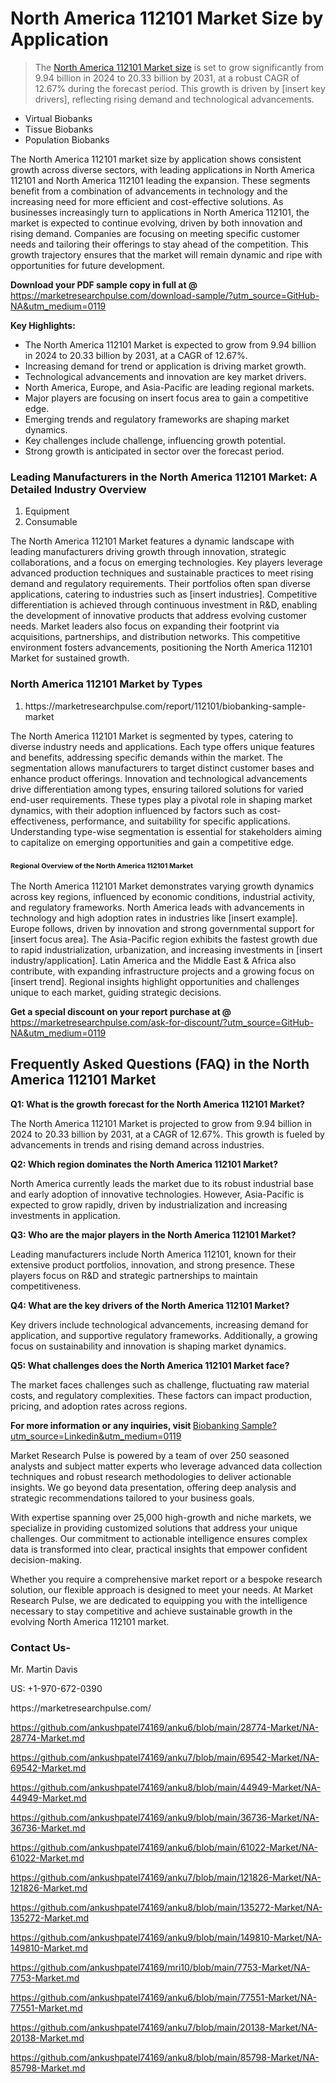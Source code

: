 <h1>North America 112101 Market&nbsp;Size by Application</h1><blockquote><p>The <a href="https://marketresearchpulse.com/download-sample/?utm_source=GitHub-NA&amp;utm_medium=0119">North America 112101 Market size</a> is set to grow significantly from 9.94 billion in 2024 to 20.33 billion by 2031, at a robust CAGR of 12.67% during the forecast period. This growth is driven by [insert key drivers], reflecting rising demand and technological advancements.</p></blockquote><ul><li>Virtual Biobanks <li> Tissue Biobanks <li> Population Biobanks</li></ul><p>The North America 112101 market size by application shows consistent growth across diverse sectors, with leading applications in North America 112101 and North America 112101 leading the expansion. These segments benefit from a combination of advancements in technology and the increasing need for more efficient and cost-effective solutions. As businesses increasingly turn to applications in North America 112101, the market is expected to continue evolving, driven by both innovation and rising demand. Companies are focusing on meeting specific customer needs and tailoring their offerings to stay ahead of the competition. This growth trajectory ensures that the market will remain dynamic and ripe with opportunities for future development.</p><p><strong>Download your PDF sample copy in full at @ </strong><a href="https://marketresearchpulse.com/download-sample/?utm_source=GitHub-NA&amp;utm_medium=0119">https://marketresearchpulse.com/download-sample/?utm_source=GitHub-NA&amp;utm_medium=0119</a></p><p><strong>Key Highlights: </strong></p><ul><li>The North America 112101 Market is expected to grow from 9.94 billion in 2024 to 20.33 billion by 2031, at a CAGR of 12.67%.</li><li>Increasing demand for trend or application is driving market growth.</li><li>Technological advancements and innovation are key market drivers.</li><li>North America, Europe, and Asia-Pacific are leading regional markets.</li><li>Major players are focusing on insert focus area to gain a competitive edge.</li><li>Emerging trends and regulatory frameworks are shaping market dynamics.</li><li>Key challenges include challenge, influencing growth potential.</li><li>Strong growth is anticipated in sector over the forecast period.</li></ul><h3>Leading Manufacturers in the North America 112101 Market: A Detailed Industry Overview</h3><ol><li>Equipment <li> Consumable</li></ol><div class="flex max-w-full flex-col flex-grow"><div class="min-h-8 text-message flex w-full flex-col items-end gap-2 whitespace-normal break-words [.text-message+&amp;]:mt-5" dir="auto" data-message-author-role="assistant" data-message-id="fd8432e4-4910-450d-b182-61b7bfb0a01f" data-message-model-slug="gpt-4o"><div class="flex w-full flex-col gap-1 empty:hidden first:pt-[3px]"><div class="markdown prose w-full break-words dark:prose-invert light"><p>The North America 112101 Market features a dynamic landscape with leading manufacturers driving growth through innovation, strategic collaborations, and a focus on emerging technologies. Key players leverage advanced production techniques and sustainable practices to meet rising demand and regulatory requirements. Their portfolios often span diverse applications, catering to industries such as [insert industries]. Competitive differentiation is achieved through continuous investment in R&amp;D, enabling the development of innovative products that address evolving customer needs. Market leaders also focus on expanding their footprint via acquisitions, partnerships, and distribution networks. This competitive environment fosters advancements, positioning the North America 112101 Market for sustained growth.</p></div></div></div></div><h3>North America 112101 Market by Types</h3><ol><li>https://marketresearchpulse.com/report/112101/biobanking-sample-market</li></ol><div class="flex max-w-full flex-col flex-grow"><div class="min-h-8 text-message flex w-full flex-col items-end gap-2 whitespace-normal break-words [.text-message+&amp;]:mt-5" dir="auto" data-message-author-role="assistant" data-message-id="084470be-0bb7-4664-bddf-5156b4f41249" data-message-model-slug="gpt-4o-mini"><div class="flex w-full flex-col gap-1 empty:hidden first:pt-[3px]"><div class="markdown prose w-full break-words dark:prose-invert light"><p>The North America 112101 Market is segmented by types, catering to diverse industry needs and applications. Each type offers unique features and benefits, addressing specific demands within the market. The segmentation allows manufacturers to target distinct customer bases and enhance product offerings. Innovation and technological advancements drive differentiation among types, ensuring tailored solutions for varied end-user requirements. These types play a pivotal role in shaping market dynamics, with their adoption influenced by factors such as cost-effectiveness, performance, and suitability for specific applications. Understanding type-wise segmentation is essential for stakeholders aiming to capitalize on emerging opportunities and gain a competitive edge.</p></div></div></div></div><h3><span style="font-size: 11px;">Regional Overview of the North America 112101 Market</span></h3><div class="flex max-w-full flex-col flex-grow"><div class="min-h-8 text-message flex w-full flex-col items-end gap-2 whitespace-normal break-words [.text-message+&amp;]:mt-5" dir="auto" data-message-author-role="assistant" data-message-id="e9038762-ce64-4e30-91c9-9bd413514231" data-message-model-slug="gpt-4o-mini"><div class="flex w-full flex-col gap-1 empty:hidden first:pt-[3px]"><div class="markdown prose w-full break-words dark:prose-invert light"><p>The North America 112101 Market demonstrates varying growth dynamics across key regions, influenced by economic conditions, industrial activity, and regulatory frameworks. North America leads with advancements in technology and high adoption rates in industries like [insert example]. Europe follows, driven by innovation and strong governmental support for [insert focus area]. The Asia-Pacific region exhibits the fastest growth due to rapid industrialization, urbanization, and increasing investments in [insert industry/application]. Latin America and the Middle East &amp; Africa also contribute, with expanding infrastructure projects and a growing focus on [insert trend]. Regional insights highlight opportunities and challenges unique to each market, guiding strategic decisions.</p></div></div></div></div><p><strong>Get a special discount on your report purchase at @ </strong><a href="https://marketresearchpulse.com/ask-for-discount/?utm_source=GitHub-NA&amp;utm_medium=0119">https://marketresearchpulse.com/ask-for-discount/?utm_source=GitHub-NA&amp;utm_medium=0119</a></p><h2>Frequently Asked Questions (FAQ) in the North America 112101 Market</h2><p><strong>Q1: What is the growth forecast for the North America 112101 Market?</strong></p><p>The North America 112101 Market is projected to grow from 9.94 billion in 2024 to 20.33 billion by 2031, at a CAGR of 12.67%. This growth is fueled by advancements in trends and rising demand across industries.</p><p><strong>Q2: Which region dominates the North America 112101 Market?</strong></p><p>North America currently leads the market due to its robust industrial base and early adoption of innovative technologies. However, Asia-Pacific is expected to grow rapidly, driven by industrialization and increasing investments in application.</p><p><strong>Q3: Who are the major players in the North America 112101 Market?</strong></p><p>Leading manufacturers include North America 112101, known for their extensive product portfolios, innovation, and strong presence. These players focus on R&amp;D and strategic partnerships to maintain competitiveness.</p><p><strong>Q4: What are the key drivers of the North America 112101 Market?</strong></p><p>Key drivers include technological advancements, increasing demand for application, and supportive regulatory frameworks. Additionally, a growing focus on sustainability and innovation is shaping market dynamics.</p><p><strong>Q5: What challenges does the North America 112101 Market face?</strong></p><p>The market faces challenges such as challenge, fluctuating raw material costs, and regulatory complexities. These factors can impact production, pricing, and adoption rates across regions.</p><p><strong>For more information or any inquiries, visit&nbsp;</strong><a href="Biobanking Sample?utm_source=Linkedin&utm_medium=0119">Biobanking Sample?utm_source=Linkedin&utm_medium=0119</a></p><p>Market Research Pulse is powered by a team of over 250 seasoned analysts and subject matter experts who leverage advanced data collection techniques and robust research methodologies to deliver actionable insights. We go beyond data presentation, offering deep analysis and strategic recommendations tailored to your business goals.</p><p>With expertise spanning over 25,000 high-growth and niche markets, we specialize in providing customized solutions that address your unique challenges. Our commitment to actionable intelligence ensures complex data is transformed into clear, practical insights that empower confident decision-making.</p><p>Whether you require a comprehensive market report or a bespoke research solution, our flexible approach is designed to meet your needs. At Market Research Pulse, we are dedicated to equipping you with the intelligence necessary to stay competitive and achieve sustainable growth in the evolving North America 112101 market.</p><h3><strong>Contact Us-</strong></h3><p>Mr. Martin Davis</p><p>US: +1-970-672-0390</p><p>https://marketresearchpulse.com/</p><p><a href="https://github.com/ankushpatel74169/anku6/blob/main/28774-Market/NA-28774-Market.md">https://github.com/ankushpatel74169/anku6/blob/main/28774-Market/NA-28774-Market.md</a></p><p><a href="https://github.com/ankushpatel74169/anku7/blob/main/69542-Market/NA-69542-Market.md">https://github.com/ankushpatel74169/anku7/blob/main/69542-Market/NA-69542-Market.md</a></p><p><a href="https://github.com/ankushpatel74169/anku8/blob/main/44949-Market/NA-44949-Market.md">https://github.com/ankushpatel74169/anku8/blob/main/44949-Market/NA-44949-Market.md</a></p><p><a href="https://github.com/ankushpatel74169/anku9/blob/main/36736-Market/NA-36736-Market.md">https://github.com/ankushpatel74169/anku9/blob/main/36736-Market/NA-36736-Market.md</a></p><p><a href="https://github.com/ankushpatel74169/anku6/blob/main/61022-Market/NA-61022-Market.md">https://github.com/ankushpatel74169/anku6/blob/main/61022-Market/NA-61022-Market.md</a></p><p><a href="https://github.com/ankushpatel74169/anku7/blob/main/121826-Market/NA-121826-Market.md">https://github.com/ankushpatel74169/anku7/blob/main/121826-Market/NA-121826-Market.md</a></p><p><a href="https://github.com/ankushpatel74169/anku8/blob/main/135272-Market/NA-135272-Market.md">https://github.com/ankushpatel74169/anku8/blob/main/135272-Market/NA-135272-Market.md</a></p><p><a href="https://github.com/ankushpatel74169/anku9/blob/main/149810-Market/NA-149810-Market.md">https://github.com/ankushpatel74169/anku9/blob/main/149810-Market/NA-149810-Market.md</a></p><p><a href="https://github.com/ankushpatel74169/mri10/blob/main/7753-Market/NA-7753-Market.md">https://github.com/ankushpatel74169/mri10/blob/main/7753-Market/NA-7753-Market.md</a></p><p><a href="https://github.com/ankushpatel74169/anku6/blob/main/77551-Market/NA-77551-Market.md">https://github.com/ankushpatel74169/anku6/blob/main/77551-Market/NA-77551-Market.md</a></p><p><a href="https://github.com/ankushpatel74169/anku7/blob/main/20138-Market/NA-20138-Market.md">https://github.com/ankushpatel74169/anku7/blob/main/20138-Market/NA-20138-Market.md</a></p><p><a href="https://github.com/ankushpatel74169/anku8/blob/main/85798-Market/NA-85798-Market.md">https://github.com/ankushpatel74169/anku8/blob/main/85798-Market/NA-85798-Market.md</a></p>
